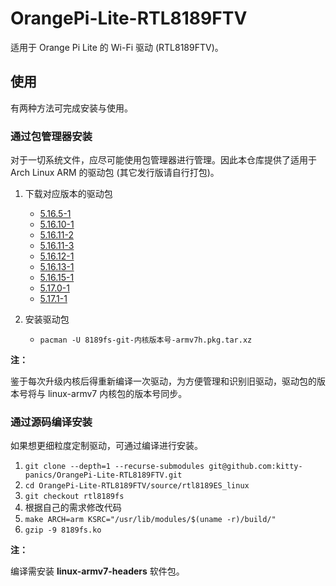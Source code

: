 # OrangePi-Lite-RTL8189FTV

适用于 Orange Pi Lite 的 Wi-Fi 驱动 (RTL8189FTV)。

## 使用

有两种方法可完成安装与使用。

### 通过包管理器安装

对于一切系统文件，应尽可能使用包管理器进行管理。因此本仓库提供了适用于 Arch Linux ARM
的驱动包 (其它发行版请自行打包)。

1. 下载对应版本的驱动包
    - [5.16.5-1]
    - [5.16.10-1]
    - [5.16.11-2]
    - [5.16.11-3]
    - [5.16.12-1]
    - [5.16.13-1]
    - [5.16.15-1]
    - [5.17.0-1]
    - [5.17.1-1]

2. 安装驱动包
    - `pacman -U 8189fs-git-内核版本号-armv7h.pkg.tar.xz`

[5.16.5-1]: binary/5.16.5-1/8189fs-git-5.16.5-1-armv7h.pkg.tar.xz
[5.16.10-1]: binary/5.16.10-1/8189fs-git-5.16.10-1-armv7h.pkg.tar.xz
[5.16.11-2]: binary/5.16.11-2/8189fs-git-5.16.11-2-armv7h.pkg.tar.xz
[5.16.11-3]: binary/5.16.11-3/8189fs-git-5.16.11-3-armv7h.pkg.tar.xz
[5.16.12-1]: binary/5.16.12-1/8189fs-git-5.16.12-1-armv7h.pkg.tar.xz
[5.16.13-1]: binary/5.16.13-1/8189fs-git-5.16.13-1-armv7h.pkg.tar.xz
[5.16.15-1]: binary/5.16.15-1/8189fs-git-5.16.15-1-armv7h.pkg.tar.xz
[5.17.0-1]: binary/5.17.0-1/8189fs-git-5.17.0-1-armv7h.pkg.tar.xz
[5.17.1-1]: binary/5.17.1-1/8189fs-git-5.17.1-1-armv7h.pkg.tar.xz

**注：**

鉴于每次升级内核后得重新编译一次驱动，为方便管理和识别旧驱动，驱动包的版本号将与 linux-armv7
内核包的版本号同步。

### 通过源码编译安装

如果想更细粒度定制驱动，可通过编译进行安装。

1. `git clone --depth=1 --recurse-submodules git@github.com:kitty-panics/OrangePi-Lite-RTL8189FTV.git`
2. `cd OrangePi-Lite-RTL8189FTV/source/rtl8189ES_linux`
3. `git checkout rtl8189fs`
4. 根据自己的需求修改代码
5. `make ARCH=arm KSRC="/usr/lib/modules/$(uname -r)/build/"`
6. `gzip -9 8189fs.ko`

**注：**

编译需安装 **linux-armv7-headers** 软件包。
